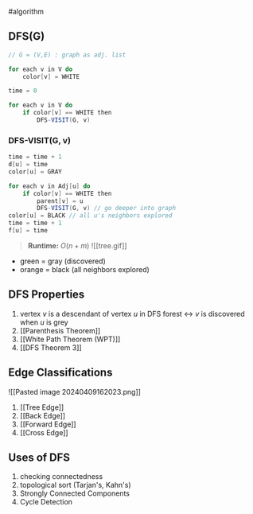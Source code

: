 #algorithm 

## DFS(G)
```java
// G = (V,E) : graph as adj. list

for each v in V do
	color[v] = WHITE 

time = 0

for each v in V do
	if color[v] == WHITE then
		DFS-VISIT(G, v)
```

### DFS-VISIT(G, v)
```java 
time = time + 1 
d[u] = time 
color[u] = GRAY

for each v in Adj[u] do
	if color[v] == WHITE then
		parent[v] = u
		DFS-VISIT(G, v) // go deeper into graph
color[u] = BLACK // all u's neighbors explored 
time = time + 1 
f[u] = time 
```

>**Runtime:** $O(n+m)$ 
![[tree.gif]]
- green = gray (discovered)
- orange = black (all neighbors explored)

## DFS Properties 
1) vertex $v$ is a descendant of vertex $u$ in DFS forest $\leftrightarrow$ $v$ is discovered when $u$ is grey 
2) [[Parenthesis Theorem]] 
3) [[White Path Theorem (WPT)]] 
4) [[DFS Theorem 3]]

## Edge Classifications 
![[Pasted image 20240409162023.png]]
1) [[Tree Edge]]
2) [[Back Edge]]
3) [[Forward Edge]]
4) [[Cross Edge]] 

## Uses of DFS 
1) checking connectedness 
2) topological sort (Tarjan's, Kahn's)
3) Strongly Connected Components 
4) Cycle Detection